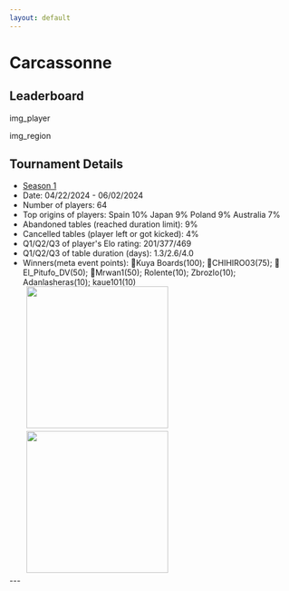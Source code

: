 ```yaml
---
layout: default
---
```

# Carcassonne

## Leaderboard
img_player

img_region


## Tournament Details

- [Season 1](https://boardgamearena.com/tournament?id=282971)
- Date: 04/22/2024 - 06/02/2024
- Number of players: 64
- Top origins of players: Spain 10% Japan 9% Poland 9% Australia 7% 
- Abandoned tables (reached duration limit): 9%
- Cancelled tables (player left or got kicked): 4% 
- Q1/Q2/Q3 of player's Elo rating: 201/377/469
- Q1/Q2/Q3 of table duration (days): 1.3/2.6/4.0
- Winners(meta event points): 🥇Kuya Boards(100); 🥈CHIHIRO03(75); 🥉El_Pitufo_DV(50); 🥉Mrwan1(50); Rolente(10); Zbrozlo(10); Adanlasheras(10); kaue101(10)

<div>
 <img src="/wpoc/assets/images/t_Carcassonne_Elo_20240604210808.png" width="250" style="display: block; margin-left: 30px; margin-bottom: 5px; margin-top:-15px"/>
</div>
<div>
 <img src="/wpoc/assets/images/t_Carcassonne_Duration_20240604210834.png" width="250" style="display: block; margin-left: 30px; margin-bottom: 5px;"/>
</div>
---
